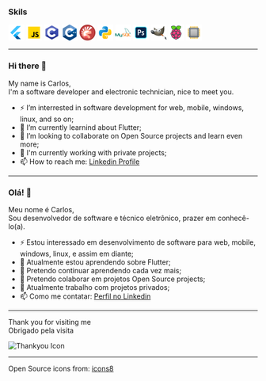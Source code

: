   
### Skils
  
![Flutter Icon](https://github.com/TheCarlosJR/TheCarlosJR/blob/main/icons/icons8-flutter-32.png)
![JS Icon](https://github.com/TheCarlosJR/TheCarlosJR/blob/main/icons/icons8-javascript-32.png)
![C Icon](https://github.com/TheCarlosJR/TheCarlosJR/blob/main/icons/icons8-programação-c-32.png)
![C++ Icon](https://github.com/TheCarlosJR/TheCarlosJR/blob/main/icons/icons8-cplusplus-a-general-purpose-descriptive-programming-computer-language-32.png)
![Pascal Icon](https://github.com/TheCarlosJR/TheCarlosJR/blob/main/icons/icons8-ide-do-delphi-32.png)
![Python Icon](https://github.com/TheCarlosJR/TheCarlosJR/blob/main/icons/icons8-python-32.png)
![MySQL Icon](https://github.com/TheCarlosJR/TheCarlosJR/blob/main/icons/icons8-logo-mysql-32.png)
![Photoshop Icon](https://github.com/TheCarlosJR/TheCarlosJR/blob/main/icons/icons8-adobe-photoshop-32.png)
![Gimp Icon](https://github.com/TheCarlosJR/TheCarlosJR/blob/main/icons/icons8-gimp-32.png)
![Raspberry Icon](https://github.com/TheCarlosJR/TheCarlosJR/blob/main/icons/icons8-raspberry-pi-32.png)
![Eletronic Icon](https://github.com/TheCarlosJR/TheCarlosJR/blob/main/icons/icons8-processador-32.png)

--------------------------------------------------------------
  
### Hi there 👋
  
My name is Carlos,  
I'm a software developer and electronic technician, nice to meet you.
  
- ⚡ I’m interrested in software development for web, mobile, windows, linux, and so on;
- 🌱 I’m currently learnind about Flutter;
- 👯 I’m looking to collaborate on Open Source projects and learn even more;
- 🔭 I'm currently working with private projects;
- 📫 How to reach me: [Linkedin Profile](https://www.linkedin.com/in/eng-carlos-jr/)
  
--------------------------------------------------------------
  
### Olá! 👋
  
Meu nome é Carlos,  
Sou desenvolvedor de software e técnico eletrônico, prazer em conhecê-lo(a).
  
- ⚡ Estou interessado em desenvolvimento de software para web, mobile, windows, linux, e assim em diante;
- 🌱 Atualmente estou aprendendo sobre Flutter;
- 🌱 Pretendo continuar aprendendo cada vez mais;
- 👯 Pretendo colaborar em projetos Open Source projects;
- 🔭 Atualmente trabalho com projetos privados;
- 📫 Como me contatar: [Perfil no Linkedin](https://www.linkedin.com/in/eng-carlos-jr/)
  
--------------------------------------------------------------
  
Thank you for visiting me  
Obrigado pela visita  
  
![Thankyou Icon](https://github.com/TheCarlosJR/TheCarlosJR/blob/main/icons/icons8-tarefa-concluída-32.png)
  
--------------------------------------------------------------
  
Open Source icons from: [icons8](https://icons8.com.br/)
  
<!--
**TheCarlosJR/TheCarlosJR** is a ✨ _special_ ✨ repository because its `README.md` (this file) appears on your GitHub profile.

Here are some ideas to get you started:

- 🔭 I’m currently working on ...
- 🌱 I’m currently learning ...
- 👯 I’m looking to collaborate on ...
- 🤔 I’m looking for help with ...
- 💬 Ask me about ...
- 📫 How to reach me: ...
- 😄 Pronouns: ...
- ⚡ Fun fact: ...
-->
